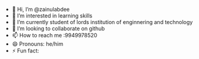 - 👋 Hi, I’m @zainulabdee
- 👀 I’m interested in learning skills
- 🌱 I’m currently student of lords institution of enginnering and technology
- 💞️ I’m looking to collaborate on github
- 📫 How to reach me :9949978520
- 😄 Pronouns: he/him
- ⚡ Fun fact: 

<!---
zainulabdee/zainulabdee is a ✨ special ✨ repository because its `README.md` (this file) appears on your GitHub profile.
You can click the Preview link to take a look at your changes.
--->
